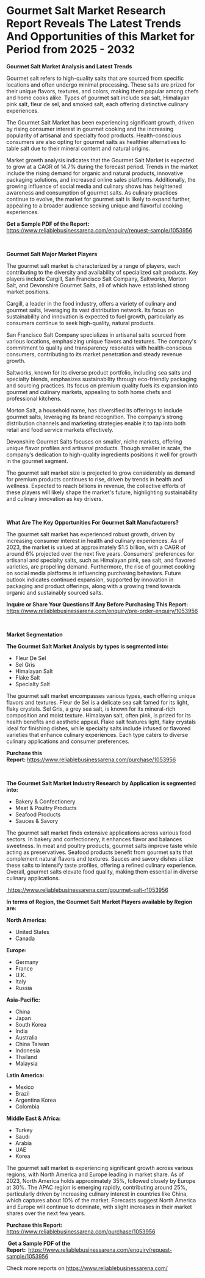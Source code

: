 <p><h1>Gourmet Salt Market Research Report Reveals The Latest Trends And Opportunities of this Market for Period from 2025 - 2032</h1></p><p><strong>Gourmet Salt Market Analysis and Latest Trends</strong></p>
<p><p>Gourmet salt refers to high-quality salts that are sourced from specific locations and often undergo minimal processing. These salts are prized for their unique flavors, textures, and colors, making them popular among chefs and home cooks alike. Types of gourmet salt include sea salt, Himalayan pink salt, fleur de sel, and smoked salt, each offering distinctive culinary experiences.</p><p>The Gourmet Salt Market has been experiencing significant growth, driven by rising consumer interest in gourmet cooking and the increasing popularity of artisanal and specialty food products. Health-conscious consumers are also opting for gourmet salts as healthier alternatives to table salt due to their mineral content and natural origins. </p><p>Market growth analysis indicates that the Gourmet Salt Market is expected to grow at a CAGR of 14.7% during the forecast period. Trends in the market include the rising demand for organic and natural products, innovative packaging solutions, and increased online sales platforms. Additionally, the growing influence of social media and culinary shows has heightened awareness and consumption of gourmet salts. As culinary practices continue to evolve, the market for gourmet salt is likely to expand further, appealing to a broader audience seeking unique and flavorful cooking experiences.</p></p>
<p><strong>Get a Sample PDF of the Report:&nbsp;</strong> <a href="https://www.reliablebusinessarena.com/enquiry/request-sample/1053956?utm_campaign=3186&utm_medium=2&utm_source=Github&utm_content=ia&utm_term=07042025&utm_id=gourmet-salt">https://www.reliablebusinessarena.com/enquiry/request-sample/1053956</a></p>
<p>&nbsp;</p>
<p><strong>Gourmet Salt Major Market Players</strong></p>
<p><p>The gourmet salt market is characterized by a range of players, each contributing to the diversity and availability of specialized salt products. Key players include Cargill, San Francisco Salt Company, Saltworks, Morton Salt, and Devonshire Gourmet Salts, all of which have established strong market positions.</p><p>Cargill, a leader in the food industry, offers a variety of culinary and gourmet salts, leveraging its vast distribution network. Its focus on sustainability and innovation is expected to fuel growth, particularly as consumers continue to seek high-quality, natural products.</p><p>San Francisco Salt Company specializes in artisanal salts sourced from various locations, emphasizing unique flavors and textures. The company's commitment to quality and transparency resonates with health-conscious consumers, contributing to its market penetration and steady revenue growth.</p><p>Saltworks, known for its diverse product portfolio, including sea salts and specialty blends, emphasizes sustainability through eco-friendly packaging and sourcing practices. Its focus on premium quality fuels its expansion into gourmet and culinary markets, appealing to both home chefs and professional kitchens.</p><p>Morton Salt, a household name, has diversified its offerings to include gourmet salts, leveraging its brand recognition. The company’s strong distribution channels and marketing strategies enable it to tap into both retail and food service markets effectively.</p><p>Devonshire Gourmet Salts focuses on smaller, niche markets, offering unique flavor profiles and artisanal products. Though smaller in scale, the company’s dedication to high-quality ingredients positions it well for growth in the gourmet segment.</p><p>The gourmet salt market size is projected to grow considerably as demand for premium products continues to rise, driven by trends in health and wellness. Expected to reach billions in revenue, the collective efforts of these players will likely shape the market's future, highlighting sustainability and culinary innovation as key drivers.</p></p>
<p>&nbsp;</p>
<p><strong>What Are The Key Opportunities For Gourmet Salt Manufacturers?</strong></p>
<p><p>The gourmet salt market has experienced robust growth, driven by increasing consumer interest in health and culinary experiences. As of 2023, the market is valued at approximately $1.5 billion, with a CAGR of around 6% projected over the next five years. Consumers' preferences for artisanal and specialty salts, such as Himalayan pink, sea salt, and flavored varieties, are propelling demand. Furthermore, the rise of gourmet cooking on social media platforms is influencing purchasing behaviors. Future outlook indicates continued expansion, supported by innovation in packaging and product offerings, along with a growing trend towards organic and sustainably sourced salts.</p></p>
<p><strong>Inquire or Share Your Questions If Any Before Purchasing This Report:</strong> <a href="https://www.reliablebusinessarena.com/enquiry/pre-order-enquiry/1053956?utm_campaign=3186&utm_medium=2&utm_source=Github&utm_content=ia&utm_term=07042025&utm_id=gourmet-salt">https://www.reliablebusinessarena.com/enquiry/pre-order-enquiry/1053956</a></p>
<p>&nbsp;</p>
<p><strong>Market Segmentation</strong></p>
<p><strong>The Gourmet Salt Market Analysis by types is segmented into:</strong></p>
<p><ul><li>Fleur De Sel</li><li>Sel Gris</li><li>Himalayan Salt</li><li>Flake Salt</li><li>Specialty Salt</li></ul></p>
<p><p>The gourmet salt market encompasses various types, each offering unique flavors and textures. Fleur de Sel is a delicate sea salt famed for its light, flaky crystals. Sel Gris, a grey sea salt, is known for its mineral-rich composition and moist texture. Himalayan salt, often pink, is prized for its health benefits and aesthetic appeal. Flake salt features light, flaky crystals ideal for finishing dishes, while specialty salts include infused or flavored varieties that enhance culinary experiences. Each type caters to diverse culinary applications and consumer preferences.</p></p>
<p><strong>Purchase this Report:&nbsp;</strong><a href="https://www.reliablebusinessarena.com/purchase/1053956?utm_campaign=3186&utm_medium=2&utm_source=Github&utm_content=ia&utm_term=07042025&utm_id=gourmet-salt">https://www.reliablebusinessarena.com/purchase/1053956</a></p>
<p>&nbsp;</p>
<p><strong>The Gourmet Salt Market Industry Research by Application is segmented into:</strong></p>
<p><ul><li>Bakery & Confectionery</li><li>Meat & Poultry Products</li><li>Seafood Products</li><li>Sauces & Savory</li></ul></p>
<p><p>The gourmet salt market finds extensive applications across various food sectors. In bakery and confectionery, it enhances flavor and balances sweetness. In meat and poultry products, gourmet salts improve taste while acting as preservatives. Seafood products benefit from gourmet salts that complement natural flavors and textures. Sauces and savory dishes utilize these salts to intensify taste profiles, offering a refined culinary experience. Overall, gourmet salts elevate food quality, making them essential in diverse culinary applications.</p></p>
<p><a href="https://www.reliablebusinessarena.com/gourmet-salt-r1053956?utm_campaign=3186&utm_medium=2&utm_source=Github&utm_content=ia&utm_term=07042025&utm_id=gourmet-salt">&nbsp;https://www.reliablebusinessarena.com/gourmet-salt-r1053956</a></p>
<p><strong>In terms of Region, the Gourmet Salt Market Players available by Region are:</strong></p>
<p>
    <p> <strong> North America: </strong>
        <ul>
            <li>United States</li>
            <li>Canada</li>
        </ul>
        </p> 
    <p> <strong> Europe: </strong>
        <ul>
            <li>Germany</li>
            <li>France</li>
            <li>U.K.</li>
            <li>Italy</li>
            <li>Russia</li>
        </ul>
        </p> 
    <p> <strong> Asia-Pacific: </strong>
        <ul>
            <li>China</li>
            <li>Japan</li>
            <li>South Korea</li>
            <li>India</li>
            <li>Australia</li>
            <li>China Taiwan</li>
            <li>Indonesia</li>
            <li>Thailand</li>
            <li>Malaysia</li>
        </ul>
        </p> 
    <p> <strong> Latin America: </strong>
        <ul>
            <li>Mexico</li>
            <li>Brazil</li>
            <li>Argentina Korea</li>
            <li>Colombia</li>
        </ul>
        </p> 
    <p> <strong> Middle East & Africa: </strong>
        <ul>
            <li>Turkey</li>
            <li>Saudi</li>
            <li>Arabia</li>
            <li>UAE</li>
            <li>Korea</li>
        </ul>
    </p>
    </p>
<p><p>The gourmet salt market is experiencing significant growth across various regions, with North America and Europe leading in market share. As of 2023, North America holds approximately 35%, followed closely by Europe at 30%. The APAC region is emerging rapidly, contributing around 25%, particularly driven by increasing culinary interest in countries like China, which captures about 10% of the market. Forecasts suggest North America and Europe will continue to dominate, with slight increases in their market shares over the next few years.</p></p>
<p><strong>Purchase this Report: </strong><a href="https://www.reliablebusinessarena.com/purchase/1053956?utm_campaign=3186&utm_medium=2&utm_source=Github&utm_content=ia&utm_term=07042025&utm_id=gourmet-salt">https://www.reliablebusinessarena.com/purchase/1053956</a></p>
<p>&nbsp;<strong>Get a Sample PDF of the Report:&nbsp;&nbsp;</strong><a href="https://www.reliablebusinessarena.com/enquiry/request-sample/1053956?utm_campaign=3186&utm_medium=2&utm_source=Github&utm_content=ia&utm_term=07042025&utm_id=gourmet-salt">https://www.reliablebusinessarena.com/enquiry/request-sample/1053956</a></p>
<p><strong></strong></p>
<p>Check more reports on <a href="https://www.reliablebusinessarena.com/?utm_campaign=3186&utm_medium=2&utm_source=Github&utm_content=ia&utm_term=07042025&utm_id=gourmet-salt">https://www.reliablebusinessarena.com/</a></p>